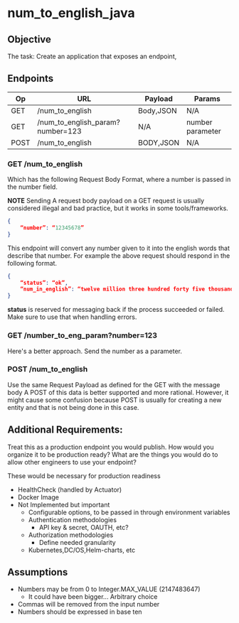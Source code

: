 # num_to_english_java

## Objective
The task:
Create an application that exposes an endpoint, 

## Endpoints
| Op  | URL  | Payload  | Params  |
|---|---|---|---|
| GET  | /num_to_english  | Body,JSON  | N/A |
| GET  | /num_to_english_param?number=123  | N/A  | number parameter  |
| POST | /num_to_english  | BODY,JSON  | N/A  |

### GET /num_to_english
Which has the following Request Body Format, where a number is passed in the number field.

**NOTE** Sending A request body payload on a GET request is usually considered illegal and bad practice, but it works in some tools/frameworks.


```json
{
    “number”: “12345678” 
}
```

This endpoint will convert any number given to it into the english words that describe that number. For example the above request should respond in the following format.
```json
{
    “status”: “ok”,
    “num_in_english”: “twelve million three hundred forty five thousand six hundred seventy eight” 
}
```

**status** is reserved for messaging back if the process succeeded or failed. Make sure to use that when handling errors.

### GET /number_to_eng_param?number=123
Here's a better approach.  Send the number as a parameter.

### POST /num_to_english
Use the same Request Payload as defined for the GET with the message body
A POST of this data is better supported and more rational.  However, it might 
cause some confusion because POST is usually for creating a new entity and that is not being done in this case.

## Additional Requirements:
Treat this as a production endpoint you would publish.
How would you organize it to be production ready? 
What are the things you would do to allow other engineers to use your endpoint?

These would be necessary for production readiness
* HealthCheck (handled by Actuator)
* Docker Image
* Not Implemented but important
  * Configurable options, to be passed in through environment variables
  * Authentication methodologies
    * API key & secret, OAUTH, etc?
  * Authorization methodologies
    * Define needed granularity
  * Kubernetes,DC/OS,Helm-charts, etc


## Assumptions
* Numbers may be from 0 to Integer.MAX_VALUE (2147483647)
  * It could have been bigger... Arbitrary choice
* Commas will be removed from the input number
* Numbers should be expressed in base ten